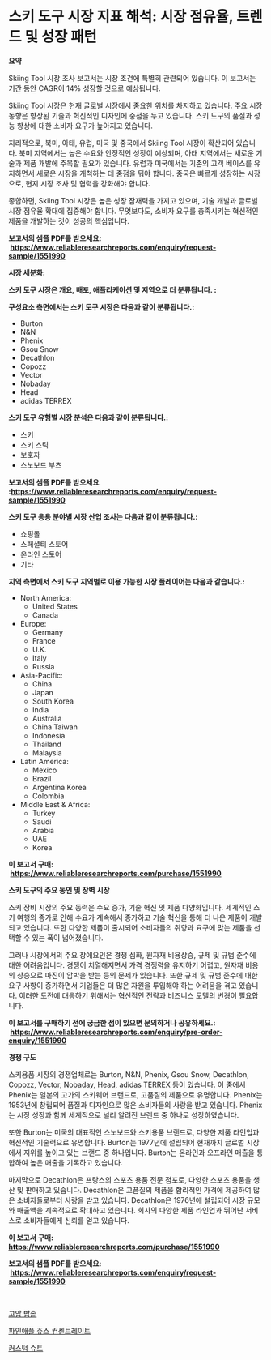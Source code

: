 <p><h1>스키 도구 시장 지표 해석: 시장 점유율, 트렌드 및 성장 패턴</h1></p><p><strong>요약</strong></p>
<p><p>Skiing Tool 시장 조사 보고서는 시장 조건에 특별히 관련되어 있습니다. 이 보고서는 기간 동안 CAGR이 14% 성장할 것으로 예상됩니다.</p><p>Skiing Tool 시장은 현재 글로벌 시장에서 중요한 위치를 차지하고 있습니다. 주요 시장 동향은 향상된 기술과 혁신적인 디자인에 중점을 두고 있습니다. 스키 도구의 품질과 성능 향상에 대한 소비자 요구가 높아지고 있습니다.</p><p>지리적으로, 북미, 아태, 유럽, 미국 및 중국에서 Skiing Tool 시장이 확산되어 있습니다. 북미 지역에서는 높은 수요와 안정적인 성장이 예상되며, 아태 지역에서는 새로운 기술과 제품 개발에 주목할 필요가 있습니다. 유럽과 미국에서는 기존의 고객 베이스를 유지하면서 새로운 시장을 개척하는 데 중점을 둬야 합니다. 중국은 빠르게 성장하는 시장으로, 현지 시장 조사 및 협력을 강화해야 합니다.</p><p>종합하면, Skiing Tool 시장은 높은 성장 잠재력을 가지고 있으며, 기술 개발과 글로벌 시장 점유율 확대에 집중해야 합니다. 무엇보다도, 소비자 요구를 충족시키는 혁신적인 제품을 개발하는 것이 성공의 핵심입니다.</p></p>
<p><strong>보고서의 샘플 PDF를 받으세요: &nbsp;<a href="https://www.reliableresearchreports.com/enquiry/request-sample/1551990">https://www.reliableresearchreports.com/enquiry/request-sample/1551990</a></strong></p>
<p><strong>시장 세분화:</strong></p>
<p><strong> 스키 도구 시장은 개요, 배포, 애플리케이션 및 지역으로 더 분류됩니다. :</strong></p>
<p><strong>구성요소 측면에서는 스키 도구 시장은 다음과 같이 분류됩니다.:</strong></p>
<p><ul><li>Burton</li><li>N&N</li><li>Phenix</li><li>Gsou Snow</li><li>Decathlon</li><li>Copozz</li><li>Vector</li><li>Nobaday</li><li>Head</li><li>adidas TERREX</li></ul></p>
<p><strong> 스키 도구 유형별 시장 분석은 다음과 같이 분류됩니다.:</strong></p>
<p><ul><li>스키</li><li>스키 스틱</li><li>보호자</li><li>스노보드 부츠</li></ul></p>
<p><strong>보고서의 샘플 PDF를 받으세요 :<a href="https://www.reliableresearchreports.com/enquiry/request-sample/1551990">https://www.reliableresearchreports.com/enquiry/request-sample/1551990</a></strong></p>
<p><strong> 스키 도구 응용 분야별 시장 산업 조사는 다음과 같이 분류됩니다.:</strong></p>
<p><ul><li>쇼핑몰</li><li>스페셜티 스토어</li><li>온라인 스토어</li><li>기타</li></ul></p>
<p><strong>지역 측면에서 스키 도구 지역별로 이용 가능한 시장 플레이어는 다음과 같습니다.:</strong></p>
<p><ul>
    <li>
        North America:
        <ul>
            <li>United States</li>
            <li>Canada</li>
        </ul>
    </li>
    <li>
        Europe:
        <ul>
            <li>Germany</li>
            <li>France</li>
            <li>U.K.</li>
            <li>Italy</li>
            <li>Russia</li>
        </ul>
    </li>
    <li>
        Asia-Pacific:
        <ul>
            <li>China</li>
            <li>Japan</li>
            <li>South Korea</li>
            <li>India</li>
            <li>Australia</li>
            <li>China Taiwan</li>
            <li>Indonesia</li>
            <li>Thailand</li>
            <li>Malaysia</li>
        </ul>
    </li>
    <li>
        Latin America:
        <ul>
            <li>Mexico</li>
            <li>Brazil</li>
            <li>Argentina Korea</li>
            <li>Colombia</li>
        </ul>
    </li>
    <li>
        Middle East & Africa:
        <ul>
            <li>Turkey</li>
            <li>Saudi</li>
            <li>Arabia</li>
            <li>UAE</li>
            <li>Korea</li>
        </ul>
    </li>
    </ul></p>
<p><strong>이 보고서 구매: &nbsp;<a href="https://www.reliableresearchreports.com/purchase/1551990">https://www.reliableresearchreports.com/purchase/1551990</a></strong></p>
<p><strong>스키 도구의 주요 동인 및 장벽 시장</strong></p>
<p><p>스키 장비 시장의 주요 동력은 수요 증가, 기술 혁신 및 제품 다양화입니다. 세계적인 스키 여행의 증가로 인해 수요가 계속해서 증가하고 기술 혁신을 통해 더 나은 제품이 개발되고 있습니다. 또한 다양한 제품이 출시되어 소비자들의 취향과 요구에 맞는 제품을 선택할 수 있는 폭이 넓어졌습니다.</p><p>그러나 시장에서의 주요 장애요인은 경쟁 심화, 원자재 비용상승, 규제 및 규범 준수에 대한 어려움입니다. 경쟁이 치열해지면서 가격 경쟁력을 유지하기 어렵고, 원자재 비용의 상승으로 마진이 압박을 받는 등의 문제가 있습니다. 또한 규제 및 규범 준수에 대한 요구 사항이 증가하면서 기업들은 더 많은 자원을 투입해야 하는 어려움을 겪고 있습니다. 이러한 도전에 대응하기 위해서는 혁신적인 전략과 비즈니스 모델의 변경이 필요합니다.</p></p>
<p><strong>이 보고서를 구매하기 전에 궁금한 점이 있으면 문의하거나 공유하세요.: &nbsp;<a href="https://www.reliableresearchreports.com/enquiry/pre-order-enquiry/1551990">https://www.reliableresearchreports.com/enquiry/pre-order-enquiry/1551990</a></strong></p>
<p><strong>경쟁 구도</strong></p>
<p><p>스키용품 시장의 경쟁업체로는 Burton, N&N, Phenix, Gsou Snow, Decathlon, Copozz, Vector, Nobaday, Head, adidas TERREX 등이 있습니다. 이 중에서 Phenix는 일본의 고가의 스키웨어 브랜드로, 고품질의 제품으로 유명합니다. Phenix는 1953년에 창립되어 품질과 디자인으로 많은 소비자들의 사랑을 받고 있습니다. Phenix는 시장 성장과 함께 세계적으로 널리 알려진 브랜드 중 하나로 성장하였습니다.</p><p>또한 Burton는 미국의 대표적인 스노보드와 스키용품 브랜드로, 다양한 제품 라인업과 혁신적인 기술력으로 유명합니다. Burton는 1977년에 설립되어 현재까지 글로벌 시장에서 지위를 높이고 있는 브랜드 중 하나입니다. Burton는 온라인과 오프라인 매출을 통합하여 높은 매출을 기록하고 있습니다.</p><p>마지막으로 Decathlon은 프랑스의 스포츠 용품 전문 점포로, 다양한 스포츠 용품을 생산 및 판매하고 있습니다. Decathlon은 고품질의 제품을 합리적인 가격에 제공하여 많은 소비자들로부터 사랑을 받고 있습니다. Decathlon은 1976년에 설립되어 시장 규모와 매출액을 계속적으로 확대하고 있습니다. 회사의 다양한 제품 라인업과 뛰어난 서비스로 소비자들에게 신뢰를 얻고 있습니다.</p></p>
<p><strong>이 보고서 구매: &nbsp; <a href="https://www.reliableresearchreports.com/purchase/1551990">https://www.reliableresearchreports.com/purchase/1551990</a></strong></p>
<p><strong>보고서의 샘플 PDF를 받으세요: &nbsp;<a href="https://www.reliableresearchreports.com/enquiry/request-sample/1551990">https://www.reliableresearchreports.com/enquiry/request-sample/1551990</a></strong><strong></strong></p>
<p>&nbsp;</p>
<p><p><a href="https://github.com/CliftonFisher9067/Market-Research-Report-List-1/blob/main/35887017017.md">고압 밥솥</a></p><p><a href="https://github.com/xvz497517413/Market-Research-Report-List-1/blob/main/55376927019.md">파인애플 쥬스 컨센트레이트</a></p><p><a href="https://github.com/fernandotryO5lson96765/Market-Research-Report-List-1/blob/main/30047787018.md">커스텀 슈트</a></p></p>